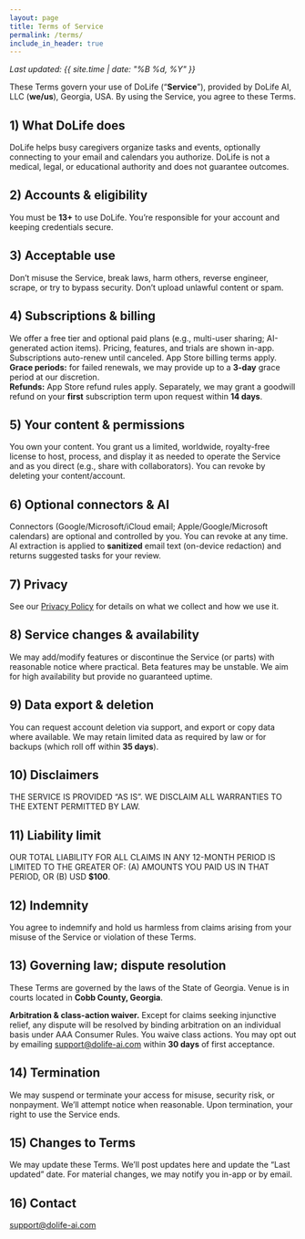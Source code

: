 ```yaml
---
layout: page
title: Terms of Service
permalink: /terms/
include_in_header: true
---
```


_Last updated: {{ site.time | date: "%B %d, %Y" }}_

These Terms govern your use of DoLife (“**Service**”), provided by DoLife AI, LLC (**we/us**), Georgia, USA. By using the Service, you agree to these Terms.

## 1) What DoLife does
DoLife helps busy caregivers organize tasks and events, optionally connecting to your email and calendars you authorize. DoLife is not a medical, legal, or educational authority and does not guarantee outcomes.

## 2) Accounts & eligibility
You must be **13+** to use DoLife. You’re responsible for your account and keeping credentials secure.

## 3) Acceptable use
Don’t misuse the Service, break laws, harm others, reverse engineer, scrape, or try to bypass security. Don’t upload unlawful content or spam.

## 4) Subscriptions & billing
We offer a free tier and optional paid plans (e.g., multi-user sharing; AI-generated action items). Pricing, features, and trials are shown in-app. Subscriptions auto-renew until canceled. App Store billing terms apply.  
**Grace periods:** for failed renewals, we may provide up to a **3-day** grace period at our discretion.  
**Refunds:** App Store refund rules apply. Separately, we may grant a goodwill refund on your **first** subscription term upon request within **14 days**.

## 5) Your content & permissions
You own your content. You grant us a limited, worldwide, royalty-free license to host, process, and display it as needed to operate the Service and as you direct (e.g., share with collaborators). You can revoke by deleting your content/account.

## 6) Optional connectors & AI
Connectors (Google/Microsoft/iCloud email; Apple/Google/Microsoft calendars) are optional and controlled by you. You can revoke at any time.  
AI extraction is applied to **sanitized** email text (on-device redaction) and returns suggested tasks for your review.

## 7) Privacy
See our [Privacy Policy](/privacy/) for details on what we collect and how we use it.

## 8) Service changes & availability
We may add/modify features or discontinue the Service (or parts) with reasonable notice where practical. Beta features may be unstable. We aim for high availability but provide no guaranteed uptime.

## 9) Data export & deletion
You can request account deletion via support, and export or copy data where available. We may retain limited data as required by law or for backups (which roll off within **35 days**).

## 10) Disclaimers
THE SERVICE IS PROVIDED “AS IS”. WE DISCLAIM ALL WARRANTIES TO THE EXTENT PERMITTED BY LAW.

## 11) Liability limit
OUR TOTAL LIABILITY FOR ALL CLAIMS IN ANY 12-MONTH PERIOD IS LIMITED TO THE GREATER OF: (A) AMOUNTS YOU PAID US IN THAT PERIOD, OR (B) USD **$100**.

## 12) Indemnity
You agree to indemnify and hold us harmless from claims arising from your misuse of the Service or violation of these Terms.

## 13) Governing law; dispute resolution
These Terms are governed by the laws of the State of Georgia. Venue is in courts located in **Cobb County, Georgia**.

**Arbitration & class-action waiver.** Except for claims seeking injunctive relief, any dispute will be resolved by binding arbitration on an individual basis under AAA Consumer Rules. You waive class actions. You may opt out by emailing support@dolife-ai.com within **30 days** of first acceptance.

## 14) Termination
We may suspend or terminate your access for misuse, security risk, or nonpayment. We’ll attempt notice when reasonable. Upon termination, your right to use the Service ends.

## 15) Changes to Terms
We may update these Terms. We’ll post updates here and update the “Last updated” date. For material changes, we may notify you in-app or by email.

## 16) Contact
[support@dolife-ai.com](mailto:support@dolife-ai.com)
